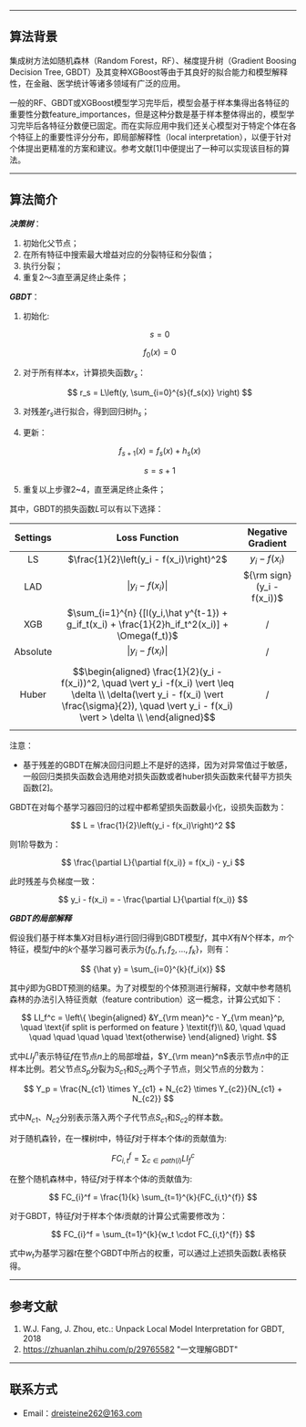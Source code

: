 <script type="text/x-mathjax-config">
    MathJax.Hub.Config({
      tex2jax: {
        skipTags: ['script', 'noscript', 'style', 'textarea', 'pre'],
        inlineMath: [['$','$']]
      }
    });
</script>
<script src="https://cdn.mathjax.org/mathjax/latest/MathJax.js?config=TeX-AMS-MML_HTMLorMML" type="text/javascript"></script>

***
## 算法背景

集成树方法如随机森林（Random Forest，RF）、梯度提升树（Gradient Boosing Decision Tree, GBDT）及其变种XGBoost等由于其良好的拟合能力和模型解释性，在金融、医学统计等诸多领域有广泛的应用。

一般的RF、GBDT或XGBoost模型学习完毕后，模型会基于样本集得出各特征的重要性分数feature_importances，但是这种分数是基于样本整体得出的，模型学习完毕后各特征分数便已固定。而在实际应用中我们还关心模型对于特定个体在各个特征上的重要性评分分布，即局部解释性（local interpretation），以便于针对个体提出更精准的方案和建议。参考文献[1]中便提出了一种可以实现该目标的算法。

***
## 算法简介

***决策树***：

1. 初始化父节点；
2. 在所有特征中搜索最大增益对应的分裂特征和分裂值；
3. 执行分裂；
4. 重复2～3直至满足终止条件；  


***GBDT***：

1. 初始化:  

   $$
   s = 0
   $$

   $$
   f_0(x) = 0
   $$

2. 对于所有样本$x$，计算损失函数$r_s$：  

   $$
   r_s = L\left(y, \sum_{i=0}^{s}{f_s(x)} \right)
   $$

3. 对残差$r_s$进行拟合，得到回归树$h_s$；

4. 更新：  

   $$
   f_{s+1}(x)=f_s(x)+h_s(x)
   $$

   $$
   s = s + 1
   $$

5. 重复以上步骤2~4，直至满足终止条件；

其中，GBDT的损失函数$L$可以有以下选择：  


| Settings |                        Loss Function                         |     Negative Gradient     |
| :------: | :----------------------------------------------------------: | :-----------------------: |
|    LS    |           $\frac{1}{2}\left(y_i - f(x_i)\right)^2$         |      $y_i - f(x_i)$      |
|   LAD    |                       $\|y_i - f(x_i)\|$                      | ${\rm sign} (y_i - f(x_i))$ |
|   XGB    | $\sum_{i=1}^{n} {[l(y_i,\hat y^{t-1}) + g_if_t(x_i) + \frac{1}{2}h_if_t^2(x_i)] + \Omega(f_t)}$ | / |
|Absolute | $\vert y_i - f(x_i)\vert$ | / |
|Huber| $$\begin{aligned} \frac{1}{2}(y_i - f(x_i))^2, \quad \vert y_i -f(x_i) \vert \leq \delta  \\  \delta(\vert y_i - f(x_i) \vert \frac{\sigma}{2}), \quad \vert y_i - f(x_i) \vert > \delta  \\  \end{aligned}$$ | / |

注意：
* 基于残差的GBDT在解决回归问题上不是好的选择，因为对异常值过于敏感，一般回归类损失函数会选用绝对损失函数或者huber损失函数来代替平方损失函数[2]。  

GBDT在对每个基学习器回归的过程中都希望损失函数最小化，设损失函数为：  

$$
L = \frac{1}{2}\left(y_i - f(x_i)\right)^2
$$

则1阶导数为：  

$$
\frac{\partial L}{\partial f(x_i)} = f(x_i) - y_i
$$

此时残差与负梯度一致：  

$$
y_i - f(x_i) = - \frac{\partial L}{\partial f(x_i)}
$$

***GBDT的局部解释***

假设我们基于样本集$X$对目标$y$进行回归得到GBDT模型$f$，其中$X$有$N$个样本，$m$个特征，模型$f$中的$k$个基学习器可表示为$\{f_0, f_1, f_2, ..., f_k\}$，则有：  

$$
{\hat y} = \sum_{i=0}^{k}{f_i(x)}
$$

其中${\hat y}$即为GBDT预测的结果。为了对模型的个体预测进行解释，文献中参考随机森林的办法引入特征贡献（feature contribution）这一概念，计算公式如下：  

$$
LI_f^c =
\left\{
  \begin{aligned}
  &Y_{\rm mean}^c - Y_{\rm mean}^p, \quad \text{if split is performed on feature } \textit{f}\\
  &0, \quad \quad \quad \quad \quad \quad \text{otherwise}
  \end{aligned}
\right.
$$

式中$LI_f^n$表示特征$f$在节点$n$上的局部增益，$Y_{\rm mean}^n$表示节点$n$中的正样本比例。若父节点$S_p$分裂为$S_{c1}$和$S_{c2}$两个子节点，则父节点的分数为：

$$
Y_p = \frac{N_{c1} \times Y_{c1} + N_{c2} \times Y_{c2}}{N_{c1} + N_{c2}}
$$

式中$N_{c1}、N_{c2}$分别表示落入两个子代节点$S_{c1}$和$S_{c2}$的样本数。

对于随机森铃，在一棵树$t$中，特征$f$对于样本个体$i$的贡献值为:  

$$
FC_{i,t}^f = \sum_{c \in path(i)}{LI_f^c}
$$

在整个随机森林中，特征$f$对于样本个体$i$的贡献值为:

$$
FC_{i}^f = \frac{1}{k} \sum_{t=1}^{k}{FC_{i,t}^{f}}
$$

对于GBDT，特征$f$对于样本个体$i$贡献的计算公式需要修改为：  

$$
FC_{i}^f = \sum_{t=1}^{k}{w_t \cdot FC_{i,t}^{f}}
$$

式中$w_t$为基学习器$t$在整个GBDT中所占的权重，可以通过上述损失函数$L$表格获得。



***
## 参考文献

1. W.J. Fang, J. Zhou, etc.: Unpack Local Model Interpretation for GBDT, 2018
2. https://zhuanlan.zhihu.com/p/29765582 "一文理解GBDT"



***
## 联系方式

- Email：dreisteine262@163.com
